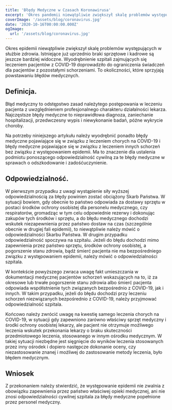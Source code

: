 ```yaml
---
title: 'Błędy Medyczne w Czasach Koronawirusa'
excerpt: 'Okres pandemii niewątpliwie zwiększył skalę problemów występujących w służbie zdrowia. Istniejące już uprzednio braki sprzętowe i kadrowe są jeszcze bardziej widoczne. Wyodrębnienie szpitali zajmujących się leczeniem pacjentów z COVID-19 doprowadziło do ograniczenia świadczeń dla pacjentów z pozostałymi schorzeniami.'
coverImage: '/assets/blog/coronavirus.jpg'
date: '2020-10-16T00:00:00.000Z'
ogImage:
  url: '/assets/blog/coronavirus.jpg'
---
```


Okres epidemii niewątpliwie zwiększył skalę problemów występujących w służbie zdrowia. Istniejące już uprzednio braki sprzętowe i kadrowe są jeszcze bardziej widoczne. Wyodrębnienie szpitali zajmujących się leczeniem pacjentów z COVID-19 doprowadziło do ograniczenia świadczeń dla pacjentów z pozostałymi schorzeniami. To okoliczności, które sprzyjają powstawaniu błędów medycznych. 

## Definicja.

Błąd medyczny to odstępstwo zasad należytego postępowania w leczeniu pacjenta z uwzględnieniem profesjonalnego charakteru działalności lekarza. Najczęstsze błędy medyczne to nieprawidłowa diagnoza, zaniechanie hospitalizacji, przedwczesny wypis i niewykonanie badań, późne wykrycie choroby.

Na potrzeby niniejszego artykułu należy wyodrębnić ponadto błędy medyczne pojawiające się w związku z leczeniem chorych na COVID-19 i błędy medyczne pojawiające się w związku z leczeniem innych schorzeń bez związku z występowaniem epidemii. Ma to znaczenie dla ustalenia podmiotu ponoszącego odpowiedzialność cywilną za te błędy medyczne w sprawach o odszkodowanie i zadośćuczynienie. 

## Odpowiedzialność.

W pierwszym przypadku z uwagi wystąpienie siły wyższej odpowiedzialnością za błędy powinien zostać obciążony Skarb Państwa. W sytuacji bowiem, gdy obecnie to państwo odpowiada za dostawy sprzętu w postaci środków ochrony osobistej dla personelu medycznego, czy respiratorów, gromadząc w tym celu odpowiednie rezerwy i dokonując zakupów tych środków i sprzętu, a do błędu medycznego dochodzi wskutek niezapewnienia przez państwo dostaw na czas (szczególnie obecnie w drugiej fali epidemii), to niewątpliwie należy mówić o odpowiedzialności Skarbu Państwa. 
W drugim przypadku odpowiedzialność spoczywa na szpitalu. Jeżeli do błędu dochodzi mimo zapewnienia przez państwo sprzętu, środków ochrony osobistej, a pogorszenie stanu zdrowia, bądź śmierć pacjenta nie ma bezpośredniego związku z występowaniem epidemii, należy mówić o odpowiedzialności szpitala. 

W kontekście powyższego zwraca uwagę fakt umieszczania w dokumentacji medycznej pacjentów schorzeń wskazujących na to, iż za okresowe lub trwałe pogorszenie stanu zdrowia albo śmierć pacjenta odpowiada współistnienie tych związanych bezpośrednio z COVID-19, jak i innych. W takim przypadku, jeżeli do błędu dochodzi przy leczeniu schorzeń niezwiązanych bezpośrednio z COVID-19, należy przyjmować odpowiedzialność szpitala. 

Końcowo należy zwrócić uwagę na kwestię samego leczenia chorych na COVID-19, w sytuacji gdy zapewniono zarówno właściwy sprzęt medyczny i środki ochrony osobistej lekarzy, ale pacjent nie otrzymuje możliwego leczenia wskutek przekonania lekarzy o braku skuteczności przedmiotowego leczenia, stosowanego w innym ośrodku medycznym. W takiej sytuacji niezbędne jest sięgnięcie do wyników leczenia stosowanych przez inny ośrodek i dopiero następcze dokonanie oceny, czy niezastosowanie znanej i możliwej do zastosowanie metody leczenia, było błędem medycznym.

## Wniosek

Z przekonaniem należy stwierdzić, że występowanie epidemii nie zwalnia z obowiązku zapewnienia przez państwo właściwej opieki medycznej, ani nie znosi odpowiedzialności cywilnej szpitala za błędy medyczne popełnione przez personel medyczny.
